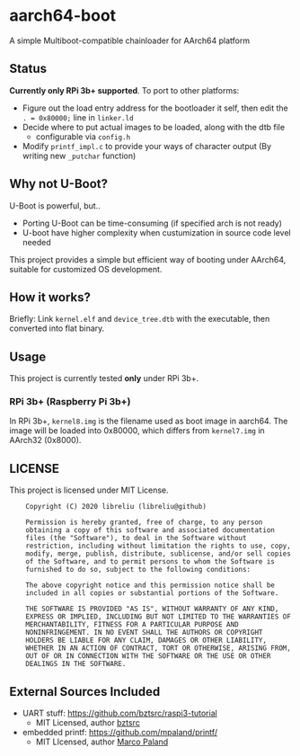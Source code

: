 # aarch64-boot
A simple Multiboot-compatible chainloader for AArch64 platform

## Status

**Currently only RPi 3b+ supported**. To port to other platforms:
- Figure out the load entry address for the bootloader it self, then edit the `. = 0x80000;` line in `linker.ld`
- Decide where to put actual images to be loaded, along with the dtb file
  - configurable via `config.h`
- Modify `printf_impl.c` to provide your ways of character output (By writing new `_putchar` function)

## Why not U-Boot?

U-Boot is powerful, but..

- Porting U-Boot can be time-consuming (if specified arch is not ready)
- U-boot have higher complexity when custumization in source code level needed

This project provides a simple but efficient way of booting under AArch64, suitable for customized OS development.

## How it works?

Briefly: Link `kernel.elf` and `device_tree.dtb` with the executable, then converted into flat binary.

## Usage

This project is currently tested **only** under RPi 3b+.

### RPi 3b+ (Raspberry Pi 3b+)

In RPi 3b+, `kernel8.img` is the filename used as boot image in aarch64. The image will be loaded into 0x80000, which differs from `kernel7.img` in AArch32 (0x8000).

## LICENSE

This project is licensed under MIT License.

```
    Copyright (C) 2020 libreliu (libreliu@github)

    Permission is hereby granted, free of charge, to any person
    obtaining a copy of this software and associated documentation
    files (the "Software"), to deal in the Software without
    restriction, including without limitation the rights to use, copy,
    modify, merge, publish, distribute, sublicense, and/or sell copies
    of the Software, and to permit persons to whom the Software is
    furnished to do so, subject to the following conditions:

    The above copyright notice and this permission notice shall be
    included in all copies or substantial portions of the Software.

    THE SOFTWARE IS PROVIDED "AS IS", WITHOUT WARRANTY OF ANY KIND,
    EXPRESS OR IMPLIED, INCLUDING BUT NOT LIMITED TO THE WARRANTIES OF
    MERCHANTABILITY, FITNESS FOR A PARTICULAR PURPOSE AND
    NONINFRINGEMENT. IN NO EVENT SHALL THE AUTHORS OR COPYRIGHT
    HOLDERS BE LIABLE FOR ANY CLAIM, DAMAGES OR OTHER LIABILITY,
    WHETHER IN AN ACTION OF CONTRACT, TORT OR OTHERWISE, ARISING FROM,
    OUT OF OR IN CONNECTION WITH THE SOFTWARE OR THE USE OR OTHER
    DEALINGS IN THE SOFTWARE.
```

## External Sources Included
- UART stuff: https://github.com/bztsrc/raspi3-tutorial
  - MIT Licensed, author [bztsrc](https://github.com/bztsrc/raspi3-tutorial)
- embedded printf: https://github.com/mpaland/printf/
  - MIT LIcensed, author [Marco Paland](https://github.com/mpaland/)
